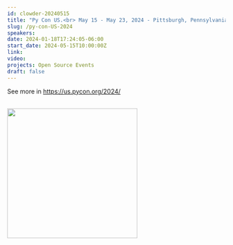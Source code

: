 ```yaml
---
id: clowder-20240515
title: "Py Con US.<br> May 15 - May 23, 2024 - Pittsburgh, Pennsylvania"
slug: /py-con-US-2024
speakers:
date: 2024-01-18T17:24:05-06:00
start_date: 2024-05-15T10:00:00Z
link:  
video: 
projects: Open Source Events 
draft: false
---
```


See more in https://us.pycon.org/2024/

<br>

<a href="https://us.pycon.org/2024/" target="_blank">
<img src="/../images/carousel/PyCon.png" class="img-fluid mx-auto d-block" width="300">
</a>

